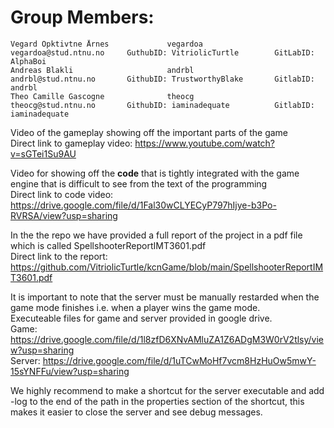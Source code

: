 # Group Members:     
    Vegard Opktivtne Årnes             vegardoa         vegardoa@stud.ntnu.no     GuthubID: VitriolicTurtle        GitLabID: AlphaBoi  
	Andreas Blakli                     andrbl           andrbl@stud.ntnu.no       GithubID: TrustworthyBlake       GitlabID: andrbl  
	Theo Camille Gascogne              theocg           theocg@stud.ntnu.no       GithubID: iaminadequate          GitlabID: iaminadequate  
	
Video of the gameplay showing off the important parts of the game  
Direct link to gameplay video: https://www.youtube.com/watch?v=sGTei1Su9AU  

Video for showing off the **code** that is tightly integrated with the game engine that is difficult to see from the text of the programming  
Direct link to code video: https://drive.google.com/file/d/1Fal30wCLYECyP797hIjye-b3Po-RVRSA/view?usp=sharing  

In the the repo we have provided a full report of the project in a pdf file which is called SpellshooterReportIMT3601.pdf  
Direct link to the report:  https://github.com/VitriolicTurtle/kcnGame/blob/main/SpellshooterReportIMT3601.pdf  
  
It is important to note that the server must be manually restarded when the game mode finishes i.e. when a player wins the game mode.  
Executeable files for game and server provided in google drive.  
Game: https://drive.google.com/file/d/1l8zfD6XNvAMluZA1Z6ADgM3W0rV2tlsy/view?usp=sharing  
Server: https://drive.google.com/file/d/1uTCwMoHf7vcm8HzHuOw5mwY-15sYNFFu/view?usp=sharing  

We highly recommend to make a shortcut for the server executable and add -log to the end of the path in the properties section of the shortcut, this makes it easier to close the server and see debug messages.  
